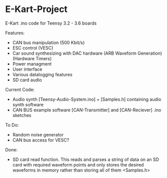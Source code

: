 # E-Kart-Project
E-Kart .ino code for Teensy 3.2 - 3.6 boards

Features:
- CAN bus manipulation (500 Kbit/s)
- ESC control (VESC)
- Car sound synthesizing with DAC hardware (ARB Waveform Generation) (Hardware Timers)
- Power managment
- User interface
- Various datalogging features
- SD card audio

Current Code:
- Audio synth [Teensy-Audio-System.ino] + [Samples.h] containing audio synth software
- CAN BUS example software [CAN-Transmitter] and [CAN-Reciever] .ino sketches

To Do:
- Random noise generator
- CAN bus access for VESC?

Done:
- SD card read function. This reads and parses a string of data on an SD card with required waveform points and only stores the desired waveforms in memory rather than storing all of them <Samples.h>
